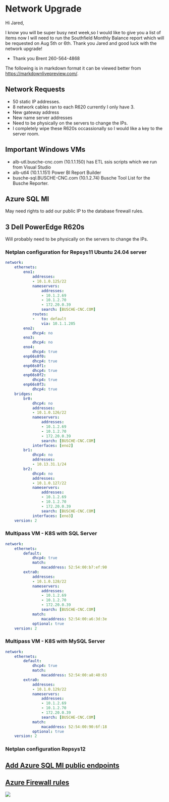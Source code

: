 # Network Upgrade

Hi Jared,

I know you will be super busy next week,so I would like to give you a list of items now I will need to run the Southfield Monthly Balance report which will be requested on Aug 5th or 6th. Thank you Jared and good luck with the network upgrade!

- Thank you
Brent
260-564-4868

The following is in markdown format it can be viewed better from <https://markdownlivepreview.com/>.

## Network Requests

- 50 static IP addresses.
- 8 network cables ran to each R620 currently I only have 3.
- New gateway address
- New name server addresses
- Need to be physically on the servers to change the IPs.
- I completely wipe these R620s occassionally so I would like a key to the server room.

## Important Windows VMs

- alb-utl.busche-cnc.com (10.1.1.150) has ETL ssis scripts which we run from Visual Studio
- alb-utl4 (10.1.1.151) Power BI Report Builder
- busche-sql.BUSCHE-CNC.com (10.1.2.74) Busche Tool List for the Busche Reporter.

## Azure SQL MI

May need rights to add our public IP to the database firewall rules.

## 3 Dell PowerEdge R620s

Will probably need to be physically on the servers to change the IPs.

### Netplan configuration for Repsys11 Ubuntu 24.04 server

```yaml
network:
    ethernets:
        eno1:
            addresses:
            - 10.1.0.125/22
            nameservers:
                addresses:
                - 10.1.2.69
                - 10.1.2.70
                - 172.20.0.39
                search: [BUSCHE-CNC.COM]
            routes:
            -   to: default
                via: 10.1.1.205
        eno2:
            dhcp4: no
        eno3:
            dhcp4: no
        eno4:
            dhcp4: true
        enp66s0f0:
            dhcp4: true
        enp66s0f1:
            dhcp4: true
        enp66s0f2:
            dhcp4: true
        enp66s0f3:
            dhcp4: true
    bridges:
        br0:
            dhcp4: no
            addresses:
            - 10.1.0.126/22
            nameservers:
                addresses:
                - 10.1.2.69
                - 10.1.2.70
                - 172.20.0.39
                search: [BUSCHE-CNC.COM]
            interfaces: [eno2]
        br1:
            dhcp4: no
            addresses:
            - 10.13.31.1/24
        br2:
            dhcp4: no
            addresses:
            - 10.1.0.127/22
            nameservers:
                addresses:
                - 10.1.2.69
                - 10.1.2.70
                - 172.20.0.39
                search: [BUSCHE-CNC.COM]
            interfaces: [eno3]
    version: 2
```

### Multipass VM - K8S with SQL Server

```yaml
network:
    ethernets:
        default:
            dhcp4: true
            match:
                macaddress: 52:54:00:b7:ef:90
        extra0:
            addresses:
            - 10.1.0.128/22
            nameservers:
                addresses:
                - 10.1.2.69
                - 10.1.2.70
                - 172.20.0.39
                search: [BUSCHE-CNC.COM]
            match:
                macaddress: 52:54:00:a6:3d:3e
            optional: true
    version: 2
```

### Multipass VM - K8S with MySQL Server

```yaml
network:
    ethernets:
        default:
            dhcp4: true
            match:
                macaddress: 52:54:00:a8:40:63
        extra0:
            addresses:
            - 10.1.0.129/22
            nameservers:
                addresses:
                - 10.1.2.69
                - 10.1.2.70
                - 172.20.0.39
                search: [BUSCHE-CNC.COM]
            match:
                macaddress: 52:54:00:90:6f:18
            optional: true
    version: 2
```

### Netplan configuration Repsys12

## **[Add Azure SQL MI public endpoints](https://learn.microsoft.com/en-us/azure/azure-sql/managed-instance/public-endpoint-configure?view=azuresql&tabs=azure-portal)**

## **[Azure Firewall rules](https://learn.microsoft.com/en-us/azure/azure-sql/database/firewall-configure?view=azuresql#connections-from-the-internet)**

![](https://learn.microsoft.com/en-us/azure/azure-sql/database/media/firewall-configure/sqldb-firewall-1.png?view=azuresql)
